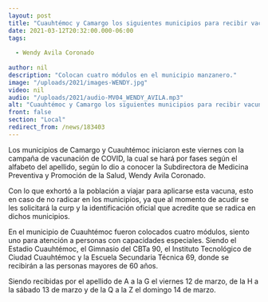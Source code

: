 ```yaml
---
layout: post
title: "Cuauhtémoc y Camargo los siguientes municipios para recibir vacunas "
date: 2021-03-12T20:32:00.000-06:00
tags:
  
  - Wendy Avila Coronado
  
author: nil
description: "Colocan cuatro módulos en el municipio manzanero."
image: "/uploads/2021/images-WENDY.jpg"
video: nil
audio: "/uploads/2021/audio-MV04_WENDY_AVILA.mp3"
alt: "Cuauhtémoc y Camargo los siguientes municipios para recibir vacunas "
front: false
section: "Local"
redirect_from: /news/183403
---
```


Los municipios de Camargo y Cuauhtémoc iniciaron este viernes con la campaña de vacunación de COVID, la cual se hará por fases según el alfabeto del apellido, según lo dio a  conocer la Subdirectora de Medicina Preventiva y Promoción de la Salud, Wendy Avila Coronado.

Con lo que exhortó a la población a viajar para aplicarse esta vacuna, esto en caso de no radicar en los municipios, ya que al momento de acudir se les solicitará la curp y la identificación oficial que acredite que se radica en dichos municipios.

En el municipio de Cuauhtémoc fueron colocados cuatro módulos, siento uno para atención a personas con capacidades especiales.  Siendo el Estadio Cuauhtémoc, el Gimnasio del CBTa 90, el Instituto Tecnológico de Ciudad Cuauhtémoc y la Escuela Secundaria Técnica 69, donde se recibirán a las personas mayores de 60 años.

Siendo recibidas por el apellido de A a la G el viernes 12 de marzo, de la H a la sábado 13 de marzo y de la Q a la Z el domingo 14 de marzo.
